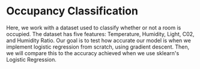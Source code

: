 # Occupancy Classification
Here, we work with a dataset used to classify whether or not a room is occupied. The dataset has five features: Temperature,
Humidity, Light, C02, and Humidity Ratio. Our goal is to test how accurate our model is when we implement logistic regression
from scratch, using gradient descent. Then, we will compare this to the accuracy achieved when we use sklearn's Logistic Regression.
